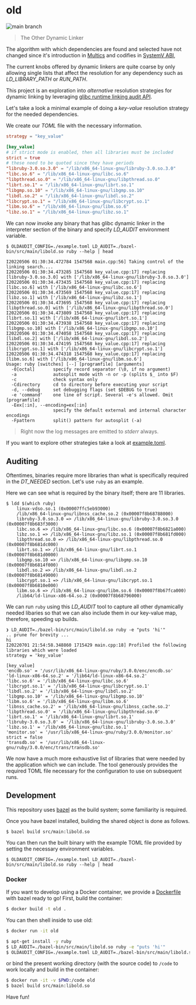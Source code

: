 # old

![main branch](https://github.com/fzakaria/old/actions/workflows/actions.yml/badge.svg)

> The Other Dynamic Linker

The algorithm with which dependencies are found and selected have not changed since it's introduction in [Multics](https://en.wikipedia.org/wiki/Multics) and codifies in [SystemV ABI](http://www.sco.com/developers/devspecs/gabi41.pdf),

The current knobs offered by dynamic linkers are quite coarse by only allowing single lists that affect the resolution for any dependency such as _LD_LIBRARY_PATH_ or _RUN_PATH_.

This project is an exploration into _alternative_ resolution strategies for dynamic linking by leveraging [glibc runtime linking audit API](https://man7.org/linux/man-pages/man7/rtld-audit.7.html).

Let's take a look a minimal example of doing a _key-value_ resolution strategy for the needed dependencies.

We create our _TOML_ file with the necessary information.
```toml
strategy = "key_value"

[key_value]
# if strict mode is enabled, then all libraries must be included
strict = true
# these need to be quoted since they have periods
"libruby-3.0.so.3.0" = "/lib/x86_64-linux-gnu/libruby-3.0.so.3.0"
"libc.so.6" = "/lib/x86_64-linux-gnu/libc.so.6"
"libpthread.so.0" = "/lib/x86_64-linux-gnu/libpthread.so.0"
"librt.so.1" = "/lib/x86_64-linux-gnu/librt.so.1"
"libgmp.so.10" = "/lib/x86_64-linux-gnu/libgmp.so.10"
"libdl.so.2" = "/lib/x86_64-linux-gnu/libdl.so.2"
"libcrypt.so.1" = "/lib/x86_64-linux-gnu/libcrypt.so.1"
"libm.so.6" = "/lib/x86_64-linux-gnu/libm.so.6"
"libz.so.1" = "/lib/x86_64-linux-gnu/libz.so.1"
```

We can now invoke any binary that has glibc dynamic linker in the interpreter section of the binary and specify _LD_AUDIT_ environment variable.

```console
$ OLDAUDIT_CONFIG=./example.toml LD_AUDIT=./bazel-bin/src/main/libold.so ruby --help | head

I20220506 01:30:34.472784 1547568 main.cpp:56] Taking control of the linking search....
I20220506 01:30:34.473285 1547568 key_value.cpp:17] replacing [libruby-3.0.so.3.0] with ['/lib/x86_64-linux-gnu/libruby-3.0.so.3.0']
I20220506 01:30:34.473435 1547568 key_value.cpp:17] replacing [libc.so.6] with ['/lib/x86_64-linux-gnu/libc.so.6']
I20220506 01:30:34.473569 1547568 key_value.cpp:17] replacing [libz.so.1] with ['/lib/x86_64-linux-gnu/libz.so.1']
I20220506 01:30:34.473695 1547568 key_value.cpp:17] replacing [libpthread.so.0] with ['/lib/x86_64-linux-gnu/libpthread.so.0']
I20220506 01:30:34.473809 1547568 key_value.cpp:17] replacing [librt.so.1] with ['/lib/x86_64-linux-gnu/librt.so.1']
I20220506 01:30:34.473938 1547568 key_value.cpp:17] replacing [libgmp.so.10] with ['/lib/x86_64-linux-gnu/libgmp.so.10']
I20220506 01:30:34.474058 1547568 key_value.cpp:17] replacing [libdl.so.2] with ['/lib/x86_64-linux-gnu/libdl.so.2']
I20220506 01:30:34.474195 1547568 key_value.cpp:17] replacing [libcrypt.so.1] with ['/lib/x86_64-linux-gnu/libcrypt.so.1']
I20220506 01:30:34.474318 1547568 key_value.cpp:17] replacing [libm.so.6] with ['/lib/x86_64-linux-gnu/libm.so.6']
Usage: ruby [switches] [--] [programfile] [arguments]
  -0[octal]       specify record separator (\0, if no argument)
  -a              autosplit mode with -n or -p (splits $_ into $F)
  -c              check syntax only
  -Cdirectory     cd to directory before executing your script
  -d, --debug     set debugging flags (set $DEBUG to true)
  -e 'command'    one line of script. Several -e's allowed. Omit [programfile]
  -Eex[:in], --encoding=ex[:in]
                  specify the default external and internal character encodings
  -Fpattern       split() pattern for autosplit (-a)
```

> Right now the log messages are emitted to _stderr_ always.

If you want to explore other strategies take a look at [example.toml](example.toml).

## Auditing

Oftentimes, binaries require more libraries than what is specifically required in the _DT_NEEDED_ section.
Let's use `ruby` as an example.

Here we can see what is required by the binary itself; there are 11 libraries.
```console
$ ldd $(which ruby)
	linux-vdso.so.1 (0x00007ffc5eb93000)
	/lib/x86_64-linux-gnu/libnss_cache.so.2 (0x00007f8b68788000)
	libruby-3.0.so.3.0 => /lib/x86_64-linux-gnu/libruby-3.0.so.3.0 (0x00007f8b683f3000)
	libc.so.6 => /lib/x86_64-linux-gnu/libc.so.6 (0x00007f8b6821a000)
	libz.so.1 => /lib/x86_64-linux-gnu/libz.so.1 (0x00007f8b681fd000)
	libpthread.so.0 => /lib/x86_64-linux-gnu/libpthread.so.0 (0x00007f8b681dc000)
	librt.so.1 => /lib/x86_64-linux-gnu/librt.so.1 (0x00007f8b681d0000)
	libgmp.so.10 => /lib/x86_64-linux-gnu/libgmp.so.10 (0x00007f8b6814f000)
	libdl.so.2 => /lib/x86_64-linux-gnu/libdl.so.2 (0x00007f8b68149000)
	libcrypt.so.1 => /lib/x86_64-linux-gnu/libcrypt.so.1 (0x00007f8b6810e000)
	libm.so.6 => /lib/x86_64-linux-gnu/libm.so.6 (0x00007f8b67fca000)
	/lib64/ld-linux-x86-64.so.2 (0x00007f8b68796000)
```

We can run `ruby` using this _LD_AUDIT_ tool to capture all other dynamically needed libaries so that we can also
include them in our key-value map, therefore, speeding up builds.

```console
❯ LD_AUDIT=./bazel-bin/src/main/libold.so ruby -e "puts 'hi'"
.. prune for brevity ...
hi
I20220701 21:54:58.348860 1715429 main.cpp:18] Profiled the following libraries which were loaded
strategy = 'key_value'

[key_value]
'encdb.so' = '/usr/lib/x86_64-linux-gnu/ruby/3.0.0/enc/encdb.so'
'ld-linux-x86-64.so.2' = '/lib64/ld-linux-x86-64.so.2'
'libc.so.6' = '/lib/x86_64-linux-gnu/libc.so.6'
'libcrypt.so.1' = '/lib/x86_64-linux-gnu/libcrypt.so.1'
'libdl.so.2' = '/lib/x86_64-linux-gnu/libdl.so.2'
'libgmp.so.10' = '/lib/x86_64-linux-gnu/libgmp.so.10'
'libm.so.6' = '/lib/x86_64-linux-gnu/libm.so.6'
'libnss_cache.so.2' = '/lib/x86_64-linux-gnu/libnss_cache.so.2'
'libpthread.so.0' = '/lib/x86_64-linux-gnu/libpthread.so.0'
'librt.so.1' = '/lib/x86_64-linux-gnu/librt.so.1'
'libruby-3.0.so.3.0' = '/lib/x86_64-linux-gnu/libruby-3.0.so.3.0'
'libz.so.1' = '/lib/x86_64-linux-gnu/libz.so.1'
'monitor.so' = '/usr/lib/x86_64-linux-gnu/ruby/3.0.0/monitor.so'
strict = false
'transdb.so' = '/usr/lib/x86_64-linux-gnu/ruby/3.0.0/enc/trans/transdb.so'
```

We now have a much more exhaustive list of libraries that were needed by the application which we can include.
The tool generously provides the required TOML file necessary for the configuration to use on subsequent runs.

## Development

This repository uses [bazel](https://docs.bazel.build/) as the build system; some familiarity is required.

Once you have bazel installed, building the shared object is done as follows.

```console
$ bazel build src/main:libold.so
```

You can then run the built binary with the example TOML file provided by setting the necessary environment variables.

```console
$ OLDAUDIT_CONFIG=./example.toml LD_AUDIT=./bazel-bin/src/main/libold.so ruby --help | head
```

### Docker

If you want to develop using a Docker container,  we provide a [Dockerfile](Dockerfile)
with bazel ready to go! First, build the container:

```bash
$ docker build -t old .
```

You can then shell inside to use old:

```bash
$ docker run -it old
```
```bash
$ apt-get install -y ruby
$ LD_AUDIT=./bazel-bin/src/main/libold.so ruby -e "puts 'hi'"
$ OLDAUDIT_CONFIG=./example.toml LD_AUDIT=./bazel-bin/src/main/libold.so ruby --help | head
```

or bind the present working directory (with the source code) to `/code`
to work locally and build in the container:

```bash
$ docker run -it -v $PWD:/code old
$ bazel build src/main:libold.so
```

Have fun!
